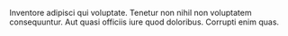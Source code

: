Inventore adipisci qui voluptate.
Tenetur non nihil non voluptatem consequuntur.
Aut quasi officiis iure quod doloribus.
Corrupti enim quas.